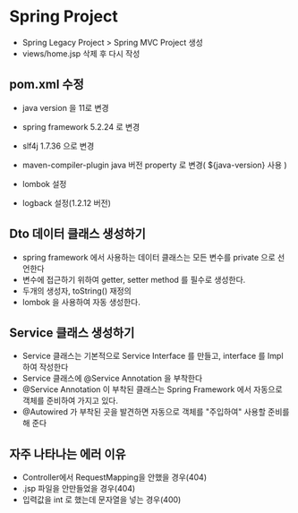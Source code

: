 # Spring Project
- Spring Legacy Project > Spring MVC Project 생성
- views/home.jsp 삭제 후 다시 작성

## pom.xml 수정
- java version 을 11로 변경
- spring framework 5.2.24 로 변경
- slf4j 1.7.36 으로 변경

- maven-compiler-plugin java 버전 property 로 변경( ${java-version} 사용 )
- lombok 설정
- logback 설정(1.2.12 버전)

## Dto 데이터 클래스 생성하기
- spring framework 에서 사용하는 데이터 클래스는 모든 변수를 private 으로 선언한다
- 변수에 접근하기 위하여 getter, setter method 를 필수로 생성한다.
- 두개의 생성자, toString() 재정의
- lombok 을 사용하여 자동 생성한다. 

## Service 클래스 생성하기
- Service 클래스는 기본적으로 Service Interface 를 만들고, interface 를 Impl 하여 작성한다
- Service 클래스에 @Service Annotation 을 부착한다
- @Service Annotation 이 부착된 클래스는 Spring Framework 에서 자동으로 객체를 준비하여 가지고 있다.
- @Autowired 가 부착된 곳을 발견하면 자동으로 객체를 "주입하여" 사용할 준비를 해 준다






## 자주 나타나는 에러 이유
- Controller에서 RequestMapping을 안했을 경우(404)
- .jsp 파일을 안만들었을 경우(404)
- 입력값을 int 로 했는데 문자열을 넣는 경우(400)
